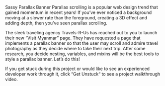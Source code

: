 Sassy Parallax Banner
Parallax scrolling is a popular web design trend that gained momentum in recent years! If you’ve ever noticed a background moving at a slower rate than the foreground, creating a 3D effect and adding depth, then you’ve seen parallax scrolling.

The sleek traveling agency Travels-R-Us has reached out to you to launch their new “Visit Myanmar” page. They have requested a page that implements a parallax banner so that the user may scroll and admire travel photography as they decide where to take their next trip. After some research, you decide nesting, variables, and mixins will be the best tools to style a parallax banner. Let’s do this!

If you get stuck during this project or would like to see an experienced developer work through it, click “Get Unstuck“ to see a project walkthrough video.
